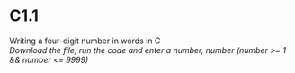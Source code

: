 # C1.1
Writing a four-digit number in words in C </br>
<i> Download the file, run the code and enter a number, number (number >= 1 && number <= 9999) </i>
